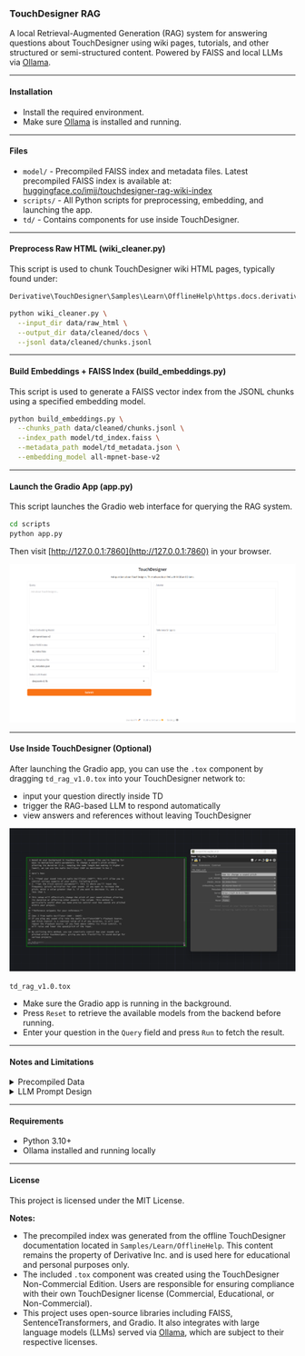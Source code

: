 ### TouchDesigner RAG

A local Retrieval-Augmented Generation (RAG) system for answering questions about TouchDesigner using wiki pages, tutorials, and other structured or semi-structured content. Powered by FAISS and local LLMs via [Ollama](https://ollama.com/).

---

#### Installation

- Install the required environment.
- Make sure [Ollama](https://ollama.com/) is installed and running.

---

#### Files

- `model/` - Precompiled FAISS index and metadata files. Latest precompiled FAISS index is available at: [huggingface.co/imjj/touchdesigner-rag-wiki-index](https://huggingface.co/imjj/touchdesigner-rag-wiki-index)
- `scripts/` - All Python scripts for preprocessing, embedding, and launching the app.
- `td/` - Contains components for use inside TouchDesigner.

---

#### Preprocess Raw HTML (wiki_cleaner.py)

This script is used to chunk TouchDesigner wiki HTML pages, typically found under:

```
Derivative\TouchDesigner\Samples\Learn\OfflineHelp\https.docs.derivative.ca
```

```bash
python wiki_cleaner.py \
  --input_dir data/raw_html \
  --output_dir data/cleaned/docs \
  --jsonl data/cleaned/chunks.jsonl
```

---

#### Build Embeddings + FAISS Index (build_embeddings.py)

This script is used to generate a FAISS vector index from the JSONL chunks using a specified embedding model.

```bash
python build_embeddings.py \
  --chunks_path data/cleaned/chunks.jsonl \
  --index_path model/td_index.faiss \
  --metadata_path model/td_metadata.json \
  --embedding_model all-mpnet-base-v2
```

---

#### Launch the Gradio App (app.py)

This script launches the Gradio web interface for querying the RAG system.

```bash
cd scripts
python app.py
```

Then visit [http://127.0.0.1:7860](http://127.0.0.1:7860) in your browser.

![alt text](image-gradio.png)

---

#### Use Inside TouchDesigner (Optional)

After launching the Gradio app, you can use the `.tox` component by dragging `td_rag_v1.0.tox` into your TouchDesigner network to:

- input your question directly inside TD
- trigger the RAG-based LLM to respond automatically
- view answers and references without leaving TouchDesigner

![alt text](image-td-2.png)

`td_rag_v1.0.tox`
- Make sure the Gradio app is running in the background.
- Press `Reset` to retrieve the available models from the backend before running.
- Enter your question in the `Query` field and press `Run` to fetch the result.

---

#### Notes and Limitations
<details>
<summary>Precompiled Data</summary>
The included FAISS index and metadata are built exclusively from the offline TouchDesigner wiki (`Samples\Learn\OfflineHelp`). All documents were automatically extracted and chunked without thorough manual review.
You're encouraged to refine the dataset or expand it by incorporating other sources (e.g., forums, tutorials). A more curated version may be released in future updates.
</details>
<details>
<summary>LLM Prompt Design</summary>
The current LLM system prompt is a basic template aimed at guiding the model's reasoning. Feel free to adapt or enhance it to better fit your technical needs or creative workflow.
</details>

---

#### Requirements

- Python 3.10+
- Ollama installed and running locally

---

#### License

This project is licensed under the MIT License.

**Notes:**
- The precompiled index was generated from the offline TouchDesigner documentation located in `Samples/Learn/OfflineHelp`. This content remains the property of Derivative Inc. and is used here for educational and personal purposes only.
- The included `.tox` component was created using the TouchDesigner Non-Commercial Edition. Users are responsible for ensuring compliance with their own TouchDesigner license (Commercial, Educational, or Non-Commercial).
- This project uses open-source libraries including FAISS, SentenceTransformers, and Gradio. It also integrates with large language models (LLMs) served via [Ollama](https://ollama.com/), which are subject to their respective licenses.